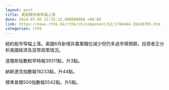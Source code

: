 ```yaml
---
layout: post
title: 美股開市後窄幅上落
date: 2024-07-05 21:55:22.000000000 +08:00
link: https://news.rthk.hk/rthk/ch/component/k2/1760444-20240705.htm
categories: rthk
---
```


紐約股市窄幅上落。美國6月新增非農業職位減少但仍多過市場預期，投資者正分析美國經濟及貨幣政策情況。

道瓊斯指數較早時報39311點，升3點。

納斯達克指數報18233點，升44點。

標準普爾500指數報5542點，升5點。
